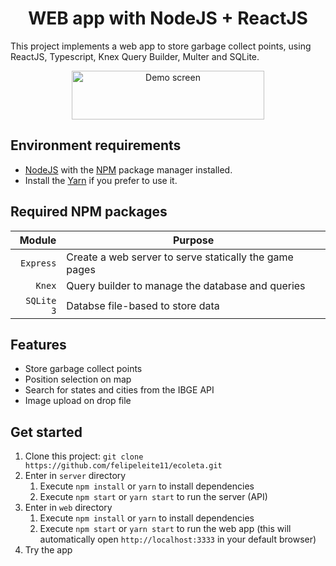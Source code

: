 <h1 align="center">WEB app with NodeJS + ReactJS</h1>

This project implements a web app to store garbage collect points, using ReactJS, Typescript, Knex Query Builder, Multer and SQLite.

<p align="center">
	<img src="https://user-images.githubusercontent.com/54327441/84082021-7c6e4e80-a9b5-11ea-9f82-18a5f15f05f9.png" height="78" width="308" alt="Demo screen" />
</p>

<h2>Environment requirements</h2>

- [NodeJS](https://nodejs.org) with the [NPM](https://www.npmjs.com) package manager installed.
- Install the [Yarn](https://yarnpkg.com) if you prefer to use it.

<h2>Required NPM packages</h2>

|  Module    | Purpose                                                   |
| -------------------------: | ----------------------------------------- |
| `Express`  | Create a web server to serve statically the game pages    |
| `Knex`     | Query builder to manage the database and queries          |
| `SQLite 3` | Databse file-based to store data                          |


<h2>Features</h2>

- Store garbage collect points
- Position selection on map
- Search for states and cities from the IBGE API
- Image upload on drop file


<h2>Get started</h2>

1. Clone this project: `git clone https://github.com/felipeleite11/ecoleta.git`
2. Enter in `server` directory
	1. Execute `npm install` or `yarn` to install dependencies
	2. Execute `npm start` or `yarn start` to run the server (API)
3. Enter in `web` directory
	1. Execute `npm install` or `yarn` to install dependencies
	2. Execute `npm start` or `yarn start` to run the web app (this will automatically open `http://localhost:3333` in your default browser)
5. Try the app
